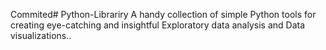 Commited# Python-Librariry
A handy collection of simple Python tools for creating eye-catching and insightful Exploratory data analysis and Data visualizations..
